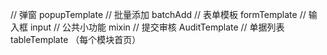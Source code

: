 <!-- 公共模块 -->
// 弹窗          popupTemplate
// 批量添加      batchAdd
// 表单模板      formTemplate
// 输入框        input
// 公共小功能    mixin 
// 提交审核      AuditTemplate
// 单据列表      tableTemplate   （每个模块首页）
